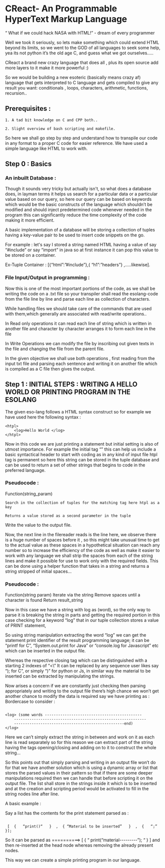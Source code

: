 # CReact- An Programmable HyperText Markup Language


“ What if we could hack NASA with HTML!”  - dream of every programmer

Well we took it seriously, so lets make something which could extend HTML beyond its limits, so we went to the GOD of all languages to seek some help, yea its not python it’s the old age C, and guess what we got ourselves…..

CReact a brand new crazy language that does all , plus its open source add more layers to it make it more powerful :)

So we would be building a new esoteric (basically means crazy af) language that gets interpreted to C language and gets compiled to give any result you want: conditionals , loops, characters, arithmetic, functions, recursion..

## Prerequisites :

    1. A tad bit knowledge on C and CPP both..

    2. Slight overview of bash scripting and makefile.


So here we shall go step by step and understand how to transpile our code in any format to a proper C code for easier reference. We have used a simple language like HTML to work with.
## Step 0 : Basics 

### An inbuilt Database :

Though it sounds very tricky but actually isn't, so what does a database does, in layman terms it helps us search for a particular data or a particular value based on our query, so here our query can be based on keywords which would be the basic constructs of the language which shouldn’t be modified and should inject predetermined code whenever needed in the program this can significantly reduce the time complexity of the code making it more efficient.

A basic implementation of a database will be storing a collection of tuples having a key-value pair to be used to insert code snippets on the go.

For example : let's say I stored a string named HTML having a value of say “#include” or say “import” in java so at first instance it can pop this value to be stored on a container.

Ex-Tuple Container : [{“html”:”#include”},{ “h1”:”headers”} ,.....likewise].


### File Input/Output in programming : 

Now this is one of the most important portions of the code, as we shall be writing the code on a .txt file so your transpiler shall read the esolang-code from the file line by line and parse each line as collection of characters.

While handling files we should take care of the commands that are used with them,which generally are associated with read/write operations..

In Read only operations it can read each line of string which is written in another file and character by character arranges it to form each line in the file

In Write Operations we can modify the file by inscribing out given texts in the file and changing the file from the parent file.

In the given objective we shall use both operations , first reading from the input txt file and parsing each sentence and writing it on another file which is compiled as a C file then gives the output.

## Step 1 : INITIAL STEPS : WRITING A HELLO WORLD OR PRINTING PROGRAM IN  THE ESOLANG


The given eso-lang follows a HTML syntax construct so for example we have used here the following syntax : 

```
<htpl>
    <log>Hello World </log>
</htpl>

```
Now in this code we are just printing a statement but initial setting is also of utmost importance.
For example the initial tag “<htpl>” this can help us include a basic syntactical header to start with coding as in any kind of input file htpl tag is permanent so here this string can be stored in the tuple database and can be used to return a set of other strings that begins to code in the preferred language.


### Pseudocode : 

Function(string_param)

    Search in the collection of tuples for the matching tag here htpl as a key

    Returns a value stored as a second parameter in the tuple

Write the value to the output file.


Now, the next line in the filereader reads is the <log> line here, we observe there is a huge number of spaces before it , so this might take unusual time to get to the actual value as these spaces in a hypothetical situation can reach any number so to increase the efficiency of the code as well as make it easier to work with any language we shall strip the spaces from each of the string lines and make it possible for use to work only with the required fields.
This can be done using a helper function that takes in a string and returns a string stripped of initial spaces…

### Pseudocode :

Function(string param)
	Iterate via the string 
		Remove spaces until a character is found
Return result_string

Now in this case we have a string with log as <log>(word)</log>, so the only way to parse it is breaking the string in parts and getting the required portion in this case checking for a keyword “log” that in our tuple collection stores a value of PRINT statement,

So using string manipulation extracting the word “log” we can get the statement print identifier of the result programming language; it can be “printf for C”, “System.out.print for Java” or “console.log for Javascript” etc which can be inserted in  the output file.

Whereas the respective closing tag which can be distinguished with a starting 2 indexes of “<\”
It can be replaced by any sequence user likes say “); for C”, or simply “)” for python or Js, in similar way the material to be inserted can be extracted by manipulating the strings.

Now arises a concern if we are constantly just checking then parsing appropriately and writing to the output file there’s high chance we won’t get another chance to modify the data is required say we have printing as :
Bordercase to consider : 
```

<log> (some words --------------------------------------------
	------------------------------------------------------------
	--------------------------------------------------end)
</log>

```

Here we can’t simply extract the string in between and work on it as each line is read separately so for this reason we can extract part of the string having the tags opening/closing and adding on to it to construct the whole string…

So this points out that simply parsing and writing in an output file won’t do for that we have another solution which is using a dynamic array or list that stores the parsed values in their pattern so that if there are some deeper manipulations required then we can handle that before scripting it on the output file.
The list shall store in the strings inside it which is to be inserted and at the creation and scripting period would be activated to fill in the string nodes line after line.

A basic example : 

Say a list has the contents for the print statement parsed as :
```

 [	{ 	“print()“	}  ,  {	“Material to be inserted”	}  ,  {	  “;”	 }];

```

So it can be parsed as ==========>  [ { “ print(“material---------”); “ } ] 
and then re-inserted at the head node whereas removing the already present nodes.

This way we can create a simple printing program in our language.
 

